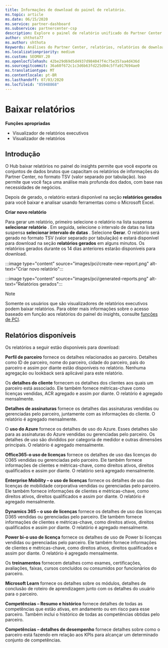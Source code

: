 ```yaml
---
title: Informações de download do painel de relatório.
ms.topic: article
ms.date: 06/15/2020
ms.service: partner-dashboard
ms.subservice: partnercenter-csp
description: Explore o painel de relatório unificado do Partner Center.
author: shthota77
ms.author: shthota
Keywords: Análises do Partner Center, relatórios, relatórios de download
ms.localizationpriority: medium
ms.custom: SEOMAY.20
ms.openlocfilehash: 42be29d69d5d4937d984047f4c75e357aa4d436d
ms.sourcegitcommit: 36a60f672c1c3d6b63fd225d04c5ffa917694ae0
ms.translationtype: MT
ms.contentlocale: pt-BR
ms.lasthandoff: 07/03/2020
ms.locfileid: "85948868"
---
```

# <a name="download-reports"></a>Baixar relatórios

**Funções apropriadas**
- Visualizador de relatórios executivos
- Visualizador de relatórios

## <a name="introduction"></a>Introdução

O Hub baixar relatórios no painel do insights permite que você exporte os conjuntos de dados brutos que capacitam os relatórios de informações do Partner Center, no formato TSV (valor separado por tabulação). Isso permite que você faça uma análise mais profunda dos dados, com base nas necessidades de negócios.

Depois de gerado, o relatório estará disponível na seção **relatórios gerados** para você baixar e analisar usando ferramentas como o Microsoft Excel.

**Criar novo relatório**

Para gerar um relatório, primeiro selecione o relatório na lista suspensa **selecionar relatório** . Em seguida, selecione o intervalo de datas na lista suspensa **selecionar intervalo de datas** . Selecione **Gerar**. O relatório será gerado no formato TSV (valor separado por tabulação) e estará disponível para download na seção **relatórios gerados** em alguns minutos. Os relatórios gerados durante os 14 dias anteriores estarão disponíveis para download.

:::image type="content" source="images/pci/create-new-report.png" alt-text="Criar novo relatório":::

:::image type="content" source="images/pci/generated-reports.png" alt-text="Relatórios gerados":::

>[!NOTE] 
>Somente os usuários que são visualizadores de relatórios executivos podem baixar relatórios. Para obter mais informações sobre o acesso baseado em função aos relatórios do painel do insights, consulte [funções de PCI](pci-roles.md). 

## <a name="available-reports"></a>Relatórios disponíveis

Os relatórios a seguir estão disponíveis para download:

**Perfil de parceiro** fornece os detalhes relacionados ao parceiro. Detalhes como ID de parceiro, nome do parceiro, cidade do parceiro, país do parceiro e assim por diante estão disponíveis no relatório. Nenhuma agregação ou lookback será aplicável para este relatório.

Os **detalhes do cliente** fornecem os detalhes dos clientes aos quais um parceiro está associado. Ele também fornece métricas-chave como licenças vendidas, ACR agregado e assim por diante. O relatório é agregado mensalmente.

**Detalhes de assinaturas** fornece os detalhes das assinaturas vendidas ou gerenciadas pelo parceiro, juntamente com as informações do cliente. O relatório é agregado mensalmente.

O **uso do Azure** fornece os detalhes de uso do Azure. Esses detalhes são para as assinaturas do Azure vendidas ou gerenciadas pelo parceiro. Os detalhes de uso são divididos por categoria de medidor e outras dimensões principais. O relatório é agregado mensalmente.

**Office365-o uso de licenças** fornece os detalhes de uso das licenças do O365 vendidas ou gerenciadas pelo parceiro. Ele também fornece informações de clientes e métricas-chave, como direitos ativos, direitos qualificados e assim por diante. O relatório será agregado mensalmente.

**Enterprise Mobility – o uso de licenças** fornece os detalhes de uso das licenças de mobilidade corporativa vendidas ou gerenciadas pelo parceiro. Ele também fornece informações de clientes e métricas-chave, como direitos ativos, direitos qualificados e assim por diante. O relatório é agregado mensalmente.

**Dynamics 365 – o uso de licenças** fornece os detalhes de uso das licenças D365 vendidas ou gerenciadas pelo parceiro. Ele também fornece informações de clientes e métricas-chave, como direitos ativos, direitos qualificados e assim por diante. O relatório é agregado mensalmente.

**Power bi-o uso de licença** fornece os detalhes de uso de Power bi licenças vendidas ou gerenciadas pelo parceiro. Ele também fornece informações de clientes e métricas-chave, como direitos ativos, direitos qualificados e assim por diante. O relatório é agregado mensalmente.

Os **treinamentos** fornecem detalhes como exames, certificações, avaliações, faixas, cursos concluídos ou consumidos por funcionários do parceiro.

**Microsoft Learn** fornece os detalhes sobre os módulos, detalhes de conclusão de roteiro de aprendizagem junto com os detalhes do usuário para o parceiro.

**Competências – Resumo e histórico** fornece detalhes de todas as competências que estão ativas, em andamento ou em risco para esse parceiro. Também inclui o histórico de todas as competências obtidas pelo parceiro.

**Competências – detalhes de desempenho** fornece detalhes sobre como o parceiro está fazendo em relação aos KPIs para alcançar um determinado conjunto de competências.

